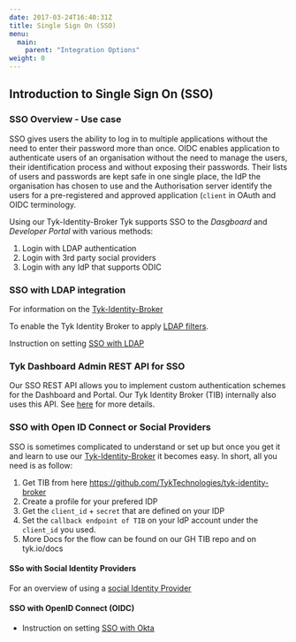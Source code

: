 ```yaml
---
date: 2017-03-24T16:40:31Z
title: Single Sign On (SSO)
menu:
  main:
    parent: "Integration Options"
weight: 0 
---
```


## <a name="intro"></a>Introduction to Single Sign On (SSO)

### SSO Overview - Use case
SSO gives users the ability to log in to multiple applications without the need to enter their password more than once. 
OIDC enables application to authenticate users of an organisation without the need to manage the users, their identification process and without exposing their passwords. Their lists of users and passwords are kept safe in one single place, the IdP the organisation has chosen to use and the Authorisation server identify the users for a pre-registered and approved application (`client` in OAuth and OIDC terminology. 

Using our Tyk-Identity-Broker Tyk supports SSO to the *Dasgboard* and *Developer Portal* with various methods:
1.  Login with LDAP authentication
2.  Login with 3rd party social providers
3.  Login with any IdP that supports ODIC


### <a name="sso-with-ldap"></a>SSO with LDAP integration
For information on the [Tyk-Identity-Broker](https://tyk.io/docs/integrate/3rd-party-identity-providers/#a-name-tib-a-tyk-identity-broker-tib-overview)

To enable the Tyk Identity Broker to apply [LDAP filters](https://tyk.io/docs/integrate/3rd-party-identity-providers/openldap/#a-name-ldap-search-filters-a-using-advanced-ldap-search).

Instruction on setting [SSO with LDAP](https://tyk.io/docs/integrate/3rd-party-identity-providers/dashboard-login-ldap-tib.md)

### <a name="tyk-dashboard-admin-rest-api-for-sso"></a> Tyk Dashboard Admin REST API for SSO
Our SSO REST API allows you to implement custom authentication schemes for the Dashboard and Portal. Our Tyk Identity Broker (TIB) internally also uses this API. See [here](https://tyk.io/docs/dashboard-admin-api/sso/) for more details.


### <a name="sso-with-oidc"></a> SSO with Open ID Connect or Social Providers
SSO is sometimes complicated to understand or set up but once you get it and learn to use our [Tyk-Identity-Broker](https://tyk.io/docs/integrate/3rd-party-identity-providers/#a-name-tib-a-tyk-identity-broker-tib-overview) it becomes easy. 
In short, all you need is as follow:
1. Get TIB from here https://github.com/TykTechnologies/tyk-identity-broker
2. Create a profile for your prefered IDP
3. Get the `client_id` + `secret` that are defined on your IDP
4. Set the `callback endpoint of TIB` on your IdP account under the `client_id` you used.
5. More Docs for the flow can be found on our GH TIB repo and on tyk.io/docs

#### <a name="sso-with-social-identity-providers"></a>SSo with Social Identity Providers
For an overview of using a [social Identity Provider](https://tyk.io/docs/integrate/3rd-party-identity-providers/social-oauth/)


#### <a name="sso-with-openid-connect"></a> SSO with OpenID Connect (OIDC)
- Instruction on setting [SSO with Okta](https://github.com/TykTechnologies/tyk-docs/blob/sso-update-tidyup/tyk-docs/content/integrate/3rd-party-identity-providers/dashboard-login-okta-tib.md)











